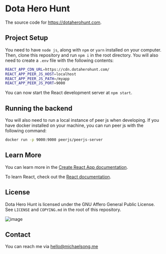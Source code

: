 # Dota Hero Hunt

The source code for <https://dotaherohunt.com>.

## Project Setup

You need to have `node js`, along with `npm` or `yarn` installed on your computer. Then, clone this repository and run `npm i` in the root directory. You will also need to create a `.env` file with the following contents:

```bash
REACT_APP_CDN_URL=https://cdn.dotaherohunt.com/
REACT_APP_PEER_JS_HOST=localhost
REACT_APP_PEER_JS_PATH=/myapp
REACT_APP_PEER_JS_PORT=9000
```

You can now start the React development server at `npm start`.

## Running the backend

You will also need to run a local instance of peer js when developing. If you have docker installed on your machine, you can run peer js with the following command:
```bash
docker run -p 9000:9000 peerjs/peerjs-server
```

## Learn More

You can learn more in the [Create React App documentation](https://facebook.github.io/create-react-app/docs/getting-started).

To learn React, check out the [React documentation](https://reactjs.org/).

## License

Dota Hero Hunt is licensed under the GNU Affero General Public License. See `LICENSE` and `COPYING.md` in the root of this repository.

![image](https://www.gnu.org/graphics/agplv3-with-text-162x68.png)

## Contact

You can reach me via <hello@michaelsong.me>
